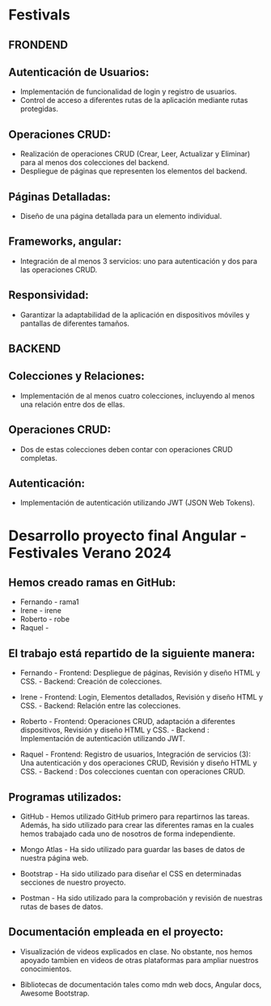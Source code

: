 # Festivals

## FRONDEND

##  Autenticación de Usuarios:
- Implementación de funcionalidad de login y registro de usuarios.
- Control de acceso a diferentes rutas de la aplicación mediante rutas protegidas.

## Operaciones CRUD:
- Realización de operaciones CRUD (Crear, Leer, Actualizar y Eliminar) para al menos dos colecciones del backend.
- Despliegue de páginas que representen los elementos del backend.

## Páginas Detalladas:
- Diseño de una página detallada para un elemento individual.

## Frameworks, angular:
- Integración de al menos 3 servicios: uno para autenticación y dos para las operaciones CRUD.

## Responsividad:
- Garantizar la adaptabilidad de la aplicación en dispositivos móviles y pantallas de diferentes tamaños.



## BACKEND

## Colecciones y Relaciones:
- Implementación de al menos cuatro colecciones, incluyendo al menos una relación entre dos de ellas.

## Operaciones CRUD:
- Dos de estas colecciones deben contar con operaciones CRUD completas.

## Autenticación:
- Implementación de autenticación utilizando JWT (JSON Web Tokens).





# Desarrollo proyecto final Angular - Festivales Verano 2024


## Hemos creado ramas en GitHub:

- Fernando - rama1
- Irene - irene
- Roberto - robe
- Raquel - 


## El trabajo está repartido de la siguiente manera:

- Fernando - Frontend: Despliegue de páginas, Revisión y diseño HTML y CSS.
           - Backend: Creación de colecciones.

- Irene - Frontend: Login, Elementos detallados, Revisión y diseño HTML y CSS.
        - Backend: Relación entre las colecciones.

- Roberto - Frontend: Operaciones CRUD, adaptación a diferentes dispositivos, Revisión y diseño HTML y CSS.
          - Backend : Implementación de autenticación utilizando JWT.

- Raquel - Frontend: Registro de usuarios, Integración de servicios (3): Una autenticación y dos operaciones CRUD, Revisión y diseño HTML y CSS.
         - Backend : Dos colecciones cuentan con operaciones CRUD.


## Programas utilizados:

- GitHub - Hemos utilizado GitHub primero para repartirnos las tareas. Además, ha sido utilizado para crear las diferentes ramas en la cuales hemos trabajado cada uno de nosotros de forma independiente.

- Mongo Atlas - Ha sido utilizado para guardar las bases de datos de nuestra página web. 

- Bootstrap - Ha sido utilizado para diseñar el CSS en determinadas secciones de nuestro proyecto.

- Postman - Ha sido utilizado para la comprobación y revisión de nuestras rutas de bases de datos.


## Documentación empleada en el proyecto:

- Visualización de videos explicados en clase. No obstante, nos hemos apoyado tambien en videos de otras plataformas para ampliar nuestros conocimientos.

- Bibliotecas de documentación tales como mdn web docs, Angular docs, Awesome Bootstrap. 




